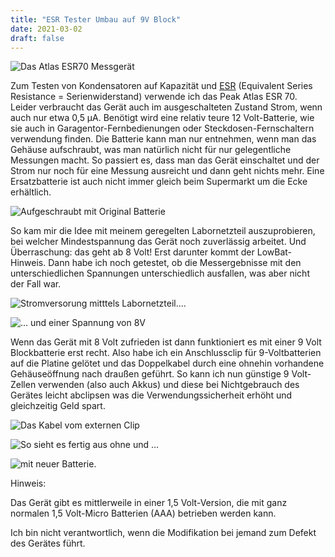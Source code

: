 ```yaml
---
title: "ESR Tester Umbau auf 9V Block"
date: 2021-03-02
draft: false
---
```


![Das Atlas ESR70 Messgerät](/messgeraet_haupt.webp)  

Zum Testen von Kondensatoren auf Kapazität und [ESR](https://de.wikipedia.org/wiki/Kondensator_(Elektrotechnik)#Normung_und_Ersatzschaltbild) (Equivalent Series Resistance = Serienwiderstand) verwende ich das Peak Atlas ESR 70.
Leider verbraucht das Gerät auch im ausgeschalteten Zustand Strom, wenn auch nur etwa 0,5 µA.
Benötigt wird eine relativ teure 12 Volt-Batterie, wie sie auch in Garagentor-Fernbedienungen oder Steckdosen-Fernschaltern verwendung finden.
Die Batterie kann man nur entnehmen, wenn man das Gehäuse aufschraubt, was man natürlich nicht für nur gelegentliche Messungen macht.
So passiert es, dass man das Gerät einschaltet und der Strom nur noch für eine Messung ausreicht und dann geht nichts mehr.
Eine Ersatzbatterie ist auch nicht immer gleich beim Supermarkt um die Ecke erhältlich.

![Aufgeschraubt mit Original Batterie](/esr_aufgeschraubt.webp)

So kam mir die Idee mit meinem geregelten Labornetzteil auszuprobieren, bei welcher Mindestspannung das Gerät noch zuverlässig arbeitet.
Und Überraschung: das geht ab 8 Volt!
Erst darunter kommt der LowBat-Hinweis.
Dann habe ich noch getestet, ob die Messergebnisse mit den unterschiedlichen Spannungen unterschiedlich ausfallen, was aber nicht der Fall war.

![Stromversorung mitttels Labornetzteil….](/esr_mit_netzteil.webp)

![… und einer Spannung von 8V](/labornetzteil.webp)

Wenn das Gerät mit 8 Volt zufrieden ist dann funktioniert es mit einer 9 Volt Blockbatterie erst recht.
Also habe ich ein Anschlussclip für 9-Voltbatterien auf die Platine gelötet und das Doppelkabel durch eine ohnehin vorhandene Gehäuseöffnung nach draußen geführt.
So kann ich nun günstige 9 Volt-Zellen verwenden (also auch Akkus) und diese bei Nichtgebrauch des Gerätes leicht abclipsen was die Verwendungssicherheit erhöht und gleichzeitig Geld spart.

![Das Kabel vom externen Clip](/esr_cable_clip.webp)

![So sieht es fertig aus ohne und …](/esr_closed.webp)

![mit neuer Batterie.](/esr_closed_with_bat.webp)

Hinweis:

Das Gerät gibt es mittlerweile in einer 1,5 Volt-Version, die mit ganz normalen 1,5 Volt-Micro Batterien (AAA) betrieben werden kann.

Ich bin nicht verantwortlich, wenn die Modifikation bei jemand zum Defekt des Gerätes führt.